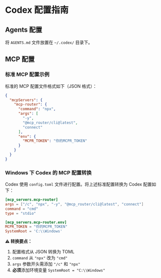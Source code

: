 # Codex 配置指南

## Agents 配置

将 `AGENTS.md` 文件放置在 `~/.codex/` 目录下。

## MCP 配置

### 标准 MCP 配置示例

标准的 MCP 配置文件格式如下（JSON 格式）：

```json
{
  "mcpServers": {
    "mcp-router": {
      "command": "npx",
      "args": [
        "-y",
        "@mcp_router/cli@latest",
        "connect"
      ],
      "env": {
        "MCPR_TOKEN": "你的MCPR_TOKEN"
      }
    }
  }
}
```

### Windows 下 Codex 的 MCP 配置转换

Codex 使用 `config.toml` 文件进行配置。将上述标准配置转换为 Codex 配置如下：

```toml
[mcp_servers.mcp-router]
args = ["/c", "npx", "-y", "@mcp_router/cli@latest", "connect"]
command = "cmd"
type = "stdio"

[mcp_servers.mcp-router.env]
MCPR_TOKEN = "你的MCPR_TOKEN"
SystemRoot = 'C:\\Windows'
```

**⚠️ 转换要点：**

1. 配置格式从 JSON 转换为 TOML
2. `command` 从 `"npx"` 改为 `"cmd"`
3. `args` 参数开头需添加 `"/c"` 和 `"npx"`
4. **必须**添加环境变量 `SystemRoot = "C:\\Windows"`
